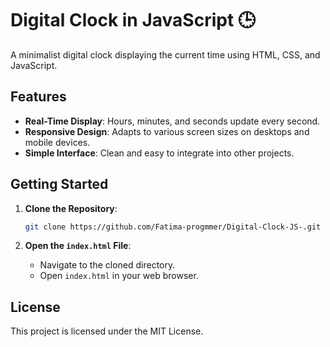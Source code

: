 # Digital Clock in JavaScript 🕒

A minimalist digital clock displaying the current time using HTML, CSS, and JavaScript.

## Features

- **Real-Time Display**: Hours, minutes, and seconds update every second.
- **Responsive Design**: Adapts to various screen sizes on desktops and mobile devices.
- **Simple Interface**: Clean and easy to integrate into other projects.

## Getting Started

1. **Clone the Repository**:

   ```bash
   git clone https://github.com/Fatima-progmmer/Digital-Clock-JS-.git
   ```

2. **Open the `index.html` File**:

   - Navigate to the cloned directory.
   - Open `index.html` in your web browser.

## License

This project is licensed under the MIT License.
